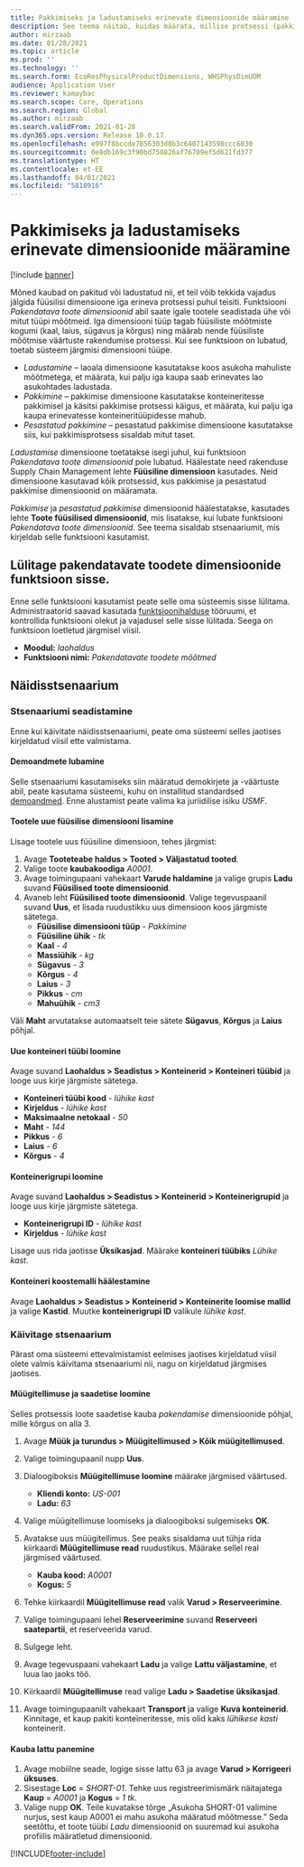 ```yaml
---
title: Pakkimiseks ja ladustamiseks erinevate dimensioonide määramine
description: See teema näitab, kuidas määrata, millise protsessi (pakkimine, ladustamine või pesastatud pakkimine) jaoks iga määratud dimensiooni kasutatakse.
author: mirzaab
ms.date: 01/28/2021
ms.topic: article
ms.prod: ''
ms.technology: ''
ms.search.form: EcoResPhysicalProductDimensions, WHSPhysDimUOM
audience: Application User
ms.reviewer: kamaybac
ms.search.scope: Core, Operations
ms.search.region: Global
ms.author: mirzaab
ms.search.validFrom: 2021-01-28
ms.dyn365.ops.version: Release 10.0.17
ms.openlocfilehash: e997f8bccde7856303d8b3c6407143598ccc6030
ms.sourcegitcommit: 0e8db169c3f90bd750826af76709ef5d621fd377
ms.translationtype: HT
ms.contentlocale: et-EE
ms.lasthandoff: 04/01/2021
ms.locfileid: "5818916"
---
```

# <a name="set-different-dimensions-for-packing-and-storage"></a>Pakkimiseks ja ladustamiseks erinevate dimensioonide määramine

[!include [banner](../../includes/banner.md)]

Mõned kaubad on pakitud või ladustatud nii, et teil võib tekkida vajadus jälgida füüsilisi dimensioone iga erineva protsessi puhul teisiti. Funktsiooni *Pakendatava toote dimensioonid* abil saate igale tootele seadistada ühe või mitut tüüpi mõõtmeid. Iga dimensiooni tüüp tagab füüsiliste mõõtmiste kogumi (kaal, laius, sügavus ja kõrgus) ning määrab nende füüsiliste mõõtmise väärtuste rakendumise protsessi. Kui see funktsioon on lubatud, toetab süsteem järgmisi dimensiooni tüüpe.

- *Ladustamine* – laoala dimensioone kasutatakse koos asukoha mahuliste mõõtmetega, et määrata, kui palju iga kaupa saab erinevates lao asukohtades ladustada.
- *Pakkimine* – pakkimise dimensioone kasutatakse konteineritesse pakkimisel ja käsitsi pakkimise protsessi käigus, et määrata, kui palju iga kaupa erinevatesse konteineritüüpidesse mahub.
- *Pesastatud pakkimine* – pesastatud pakkimise dimensioone kasutatakse siis, kui pakkimisprotsess sisaldab mitut taset.

*Ladustamise* dimensioone toetatakse isegi juhul, kui funktsioon *Pakendatava toote dimensioonid* pole lubatud. Häälestate need rakenduse Supply Chain Management lehte **Füüsiline dimensioon** kasutades. Neid dimensioone kasutavad kõik protsessid, kus pakkimise ja pesastatud pakkimise dimensioonid on määramata.

*Pakkimise* ja *pesastatud pakkimise* dimensioonid häälestatakse, kasutades lehte **Toote füüsilised dimensioonid**, mis lisatakse, kui lubate funktsiooni *Pakendatava toote dimensioonid*.
See teema sisaldab stsenaariumit, mis kirjeldab selle funktsiooni kasutamist.

## <a name="turn-on-the-packaging-product-dimensions-feature"></a>Lülitage pakendatavate toodete dimensioonide funktsioon sisse.

Enne selle funktsiooni kasutamist peate selle oma süsteemis sisse lülitama. Administraatorid saavad kasutada [funktsioonihalduse](../../fin-ops-core/fin-ops/get-started/feature-management/feature-management-overview.md) tööruumi, et kontrollida funktsiooni olekut ja vajadusel selle sisse lülitada. Seega on funktsioon loetletud järgmisel viisil.

- **Moodul:** *laohaldus*
- **Funktsiooni nimi:** *Pakendatavate toodete mõõtmed*

## <a name="example-scenario"></a>Näidisstsenaarium

### <a name="set-up-the-scenario"></a>Stsenaariumi seadistamine

Enne kui käivitate näidisstsenaariumi, peate oma süsteemi selles jaotises kirjeldatud viisil ette valmistama.

#### <a name="enable-demo-data"></a>Demoandmete lubamine

Selle stsenaariumi kasutamiseks siin määratud demokirjete ja -väärtuste abil, peate kasutama süsteemi, kuhu on installitud standardsed [demoandmed](../../fin-ops-core/dev-itpro/deployment/deploy-demo-environment.md). Enne alustamist peate valima ka juriidilise isiku *USMF*.

#### <a name="add-a-new-physical-dimension-to-a-product"></a>Tootele uue füüsilise dimensiooni lisamine

Lisage tootele uus füüsiline dimensioon, tehes järgmist:

1. Avage **Tooteteabe haldus \> Tooted \> Väljastatud tooted**.
1. Valige toote **kaubakoodiga** *A0001*.
1. Avage toimingupaani vahekaart **Varude haldamine** ja valige grupis **Ladu** suvand **Füüsilised toote dimensioonid**.
1. Avaneb leht **Füüsilised toote dimensioonid**. Valige tegevuspaanil suvand **Uus**, et lisada ruudustikku uus dimensioon koos järgmiste sätetega.
    - **Füüsilise dimensiooni tüüp** - *Pakkimine*
    - **Füüsiline ühik** - *tk*
    - **Kaal** - *4*
    - **Massiühik** - *kg*
    - **Sügavus** - *3*
    - **Kõrgus** - *4*
    - **Laius** - *3*
    - **Pikkus** - *cm*
    - **Mahuühik** - *cm3*

Väli **Maht** arvutatakse automaatselt teie sätete **Sügavus**, **Kõrgus** ja **Laius** põhjal.

#### <a name="create-a-new-container-type"></a>Uue konteineri tüübi loomine

Avage suvand **Laohaldus \> Seadistus \> Konteinerid \> Konteineri tüübid** ja looge uus kirje järgmiste sätetega.

- **Konteineri tüübi kood** - *lühike kast*
- **Kirjeldus** - *lühike kast*
- **Maksimaalne netokaal** - *50*
- **Maht** - *144*
- **Pikkus** - *6*
- **Laius** - *6*
- **Kõrgus** - *4*

#### <a name="create-a-container-group"></a>Konteinerigrupi loomine

Avage suvand **Laohaldus \> Seadistus \> Konteinerid \> Konteinerigrupid** ja looge uus kirje järgmiste sätetega.

- **Konteinerigrupi ID** - *lühike kast*
- **Kirjeldus** - *lühike kast*

Lisage uus rida jaotisse **Üksikasjad**. Määrake **konteineri tüübiks** *Lühike kast*.

#### <a name="set-up-a-container-build-template"></a>Konteineri koostemalli häälestamine

Avage **Laohaldus \> Seadistus \> Konteinerid \> Konteinerite loomise mallid** ja valige **Kastid**. Muutke **konteinerigrupi ID** valikule *lühike kast*.

### <a name="run-the-scenario"></a>Käivitage stsenaarium

Pärast oma süsteemi ettevalmistamist eelmises jaotises kirjeldatud viisil olete valmis käivitama stsenaariumi nii, nagu on kirjeldatud järgmises jaotises.

#### <a name="create-a-sales-order-and-create-a-shipment"></a>Müügitellimuse ja saadetise loomine

Selles protsessis loote saadetise kauba *pakendamise* dimensioonide põhjal, mille kõrgus on alla 3.

1. Avage **Müük ja turundus \> Müügitellimused \> Kõik müügitellimused**.
1. Valige toimingupaanil nupp **Uus**.
1. Dialoogiboksis **Müügitellimuse loomine** määrake järgmised väärtused.

    - **Kliendi konto:** *US-001*
    - **Ladu:** *63*

1. Valige müügitellimuse loomiseks ja dialoogiboksi sulgemiseks **OK**.
1. Avatakse uus müügitellimus. See peaks sisaldama uut tühja rida kiirkaardi **Müügitellimuse read** ruudustikus. Määrake sellel real järgmised väärtused.

    - **Kauba kood:** *A0001*
    - **Kogus:** *5*

1. Tehke kiirkaardil **Müügitellimuse read** valik **Varud \> Reserveerimine**.
1. Valige toimingupaani lehel **Reserveerimine** suvand **Reserveeri saatepartii**, et reserveerida varud.
1. Sulgege leht.
1. Avage tegevuspaani vahekaart **Ladu** ja valige **Lattu väljastamine**, et luua lao jaoks töö.
1. Kiirkaardil **Müügitellimuse** read valige **Ladu \> Saadetise üksikasjad**.
1. Avage toimingupaanilt vahekaart **Transport** ja valige **Kuva konteinerid**. Kinnitage, et kaup pakiti konteineritesse, mis olid kaks *lühikese kasti* konteinerit.

#### <a name="place-an-item-into-storage"></a>Kauba lattu panemine

1. Avage mobiilne seade, logige sisse lattu 63 ja avage **Varud \> Korrigeeri üksuses**.
1. Sisestage **Loc** = *SHORT-01*. Tehke uus registreerimismärk näitajatega **Kaup** = *A0001* ja **Kogus** = *1 tk*.
1. Valige nupp **OK**. Teile kuvatakse tõrge „Asukoha SHORT-01 valimine nurjus, sest kaup A0001 ei mahu asukoha määratud mõõtmesse.” Seda seetõttu, et toote tüübi *Ladu* dimensioonid on suuremad kui asukoha profiilis määratletud dimensioonid.


[!INCLUDE[footer-include](../../includes/footer-banner.md)]